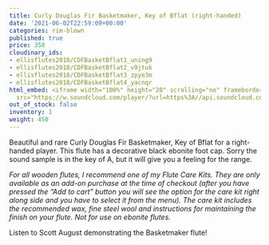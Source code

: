 ```yaml
---
title: Curly Douglas Fir Basketmaker, Key of Bflat (right-handed)
date: '2021-06-02T22:59:09+00:00'
categories: rim-blown
published: true
price: 350
cloudinary_ids:
- ellisflutes2018/CDFBasketBflat1_uning9
- ellisflutes2018/CDFBasketBflat2_v9jtuk
- ellisflutes2018/CDFBasketBflat3_zpye3m
- ellisflutes2018/CDFBasketBflat4_yacnqr
html_embed: <iframe width="100%" height="20" scrolling="no" frameborder="no" allow="autoplay"
  src="https://w.soundcloud.com/player/?url=https%3A//api.soundcloud.com/tracks/536548146&color=%23ff5500&inverse=false&auto_play=false&show_user=true"></iframe>
out_of_stock: false
inventory: 1
weight: 450
---
```


Beautiful and rare Curly Douglas Fir Basketmaker, Key of Bflat for a right-handed player.  This flute has a decorative black ebonite foot cap.  Sorry the sound sample is in the key of A, but it will give you a feeling for the range.

*For all wooden flutes, I recommend one of my Flute Care Kits.  They are only available as an add-on purchase at the time of checkout (after you have pressed the “Add to cart” button you will see the option for the care kit right along side and you have to select it from the menu). The care kit includes the recommended wax, fine steel wool and instructions for maintaining the finish on your flute.  Not for use on ebonite flutes.*

Listen to Scott August demonstrating the Basketmaker flute!